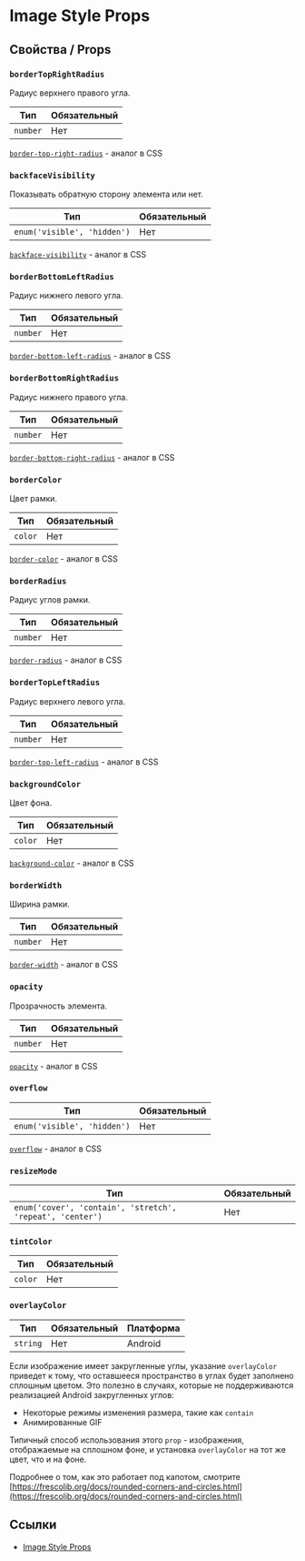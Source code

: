 # Image Style Props

## Свойства / Props

### `borderTopRightRadius`

Радиус верхнего правого угла.

| Тип      | Обязательный |
| -------- | ------------ |
| `number` | Нет          |

[`border-top-right-radius`](../../css/border-top-right-radius.md) - аналог в CSS

### `backfaceVisibility`

Показывать обратную сторону элемента или нет.

| Тип                         | Обязательный |
| --------------------------- | ------------ |
| `enum('visible', 'hidden')` | Нет          |

[`backface-visibility`](../../css/backface-visibility.md) - аналог в CSS

### `borderBottomLeftRadius`

Радиус нижнего левого угла.

| Тип      | Обязательный |
| -------- | ------------ |
| `number` | Нет          |

[`border-bottom-left-radius`](../../css/border-bottom-left-radius.md) - аналог в CSS

### `borderBottomRightRadius`

Радиус нижнего правого угла.

| Тип      | Обязательный |
| -------- | ------------ |
| `number` | Нет          |

[`border-bottom-right-radius`](../../css/border-bottom-right-radius.md) - аналог в CSS

### `borderColor`

Цвет рамки.

| Тип     | Обязательный |
| ------- | ------------ |
| `color` | Нет          |

[`border-color`](../../css/border-color.md) - аналог в CSS

### `borderRadius`

Радиус углов рамки.

| Тип      | Обязательный |
| -------- | ------------ |
| `number` | Нет          |

[`border-radius`](../../css/border-radius.md) - аналог в CSS

### `borderTopLeftRadius`

Радиус верхнего левого угла.

| Тип      | Обязательный |
| -------- | ------------ |
| `number` | Нет          |

[`border-top-left-radius`](../../css/border-top-left-radius.md) - аналог в CSS

### `backgroundColor`

Цвет фона.

| Тип     | Обязательный |
| ------- | ------------ |
| `color` | Нет          |

[`background-color`](../../css/background-color.md) - аналог в CSS

### `borderWidth`

Ширина рамки.

| Тип      | Обязательный |
| -------- | ------------ |
| `number` | Нет          |

[`border-width`](../../css/border-width.md) - аналог в CSS

### `opacity`

Прозрачность элемента.

| Тип      | Обязательный |
| -------- | ------------ |
| `number` | Нет          |

[`opacity`](../../css/opacity.md) - аналог в CSS

### `overflow`

| Тип                         | Обязательный |
| --------------------------- | ------------ |
| `enum('visible', 'hidden')` | Нет          |

[`overflow`](../../css/overflow.md) - аналог в CSS

### `resizeMode`

| Тип                                                       | Обязательный |
| --------------------------------------------------------- | ------------ |
| `enum('cover', 'contain', 'stretch', 'repeat', 'center')` | Нет          |

### `tintColor`

| Тип     | Обязательный |
| ------- | ------------ |
| `color` | Нет          |

### `overlayColor`

| Тип      | Обязательный | Платформа |
| -------- | ------------ | --------- |
| `string` | Нет          | Android   |

Если изображение имеет закругленные углы, указание `overlayColor` приведет к тому, что оставшееся пространство в углах будет заполнено сплошным цветом. Это полезно в случаях, которые не поддерживаются реализацией Android закругленных углов:

- Некоторые режимы изменения размера, такие как `contain`
- Анимированные GIF

Типичный способ использования этого `prop` - изображения, отображаемые на сплошном фоне, и установка `overlayColor` на тот же цвет, что и на фоне.

Подробнее о том, как это работает под капотом, смотрите [https://frescolib.org/docs/rounded-corners-and-circles.html](https://frescolib.org/docs/rounded-corners-and-circles.html)

## Ссылки

- [Image Style Props](https://facebook.github.io/react-native/docs/image-style-props)
